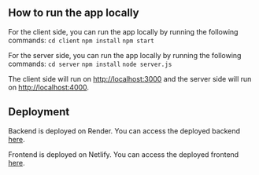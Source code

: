 ## How to run the app locally
For the client side, you can run the app locally by running the following commands:
```cd client```
```npm install```
```npm start```

For the server side, you can run the app locally by running the following commands:
```cd server```
```npm install```
```node server.js```

The client side will run on [http://localhost:3000](http://localhost:3000) and the server side will run on [http://localhost:4000](http://localhost:4000).

## Deployment
Backend is deployed on Render. You can access the deployed backend [here](https://groupclockbackend-2.onrender.com).

Frontend is deployed on Netlify. You can access the deployed frontend [here](https://main--playful-klepon-c87e37.netlify.app/).